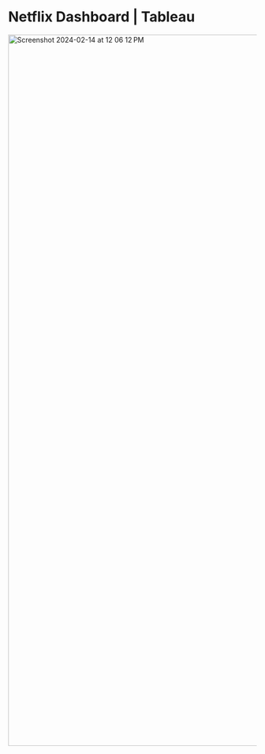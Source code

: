 # Netflix Dashboard | Tableau

<img width="1440" alt="Screenshot 2024-02-14 at 12 06 12 PM" src="https://github.com/raiigauravv/Netflix-Dashboard/assets/145487525/959785a6-2aac-4d33-9c45-de418781c26d">


